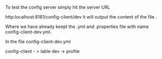 To test the config server simply hit the server URL

http:localhost:8181/config-client/dev it will output the content of the file .

Where we have already keept the .yml and .properties file with name config-client-dev.yml.

In the file config-client-dev.yml

config-client - > lable 
dev -> profile


